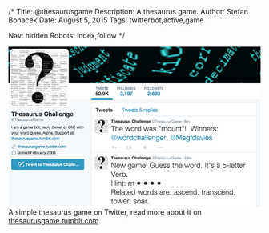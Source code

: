 /*
Title: @thesaurusgame
Description: A thesaurus game.
Author: Stefan Bohacek
Date: August 5, 2015
Tags: twitterbot,active,game

Nav: hidden
Robots: index,follow
*/

[![](/content/bots/twitterbots/images/thesaurusgame.png)](https://twitter.com/thesaurusgame)
A simple thesaurus game on Twitter, read more about it on [thesaurusgame.tumblr.com](http://thesaurusgame.tumblr.com/).